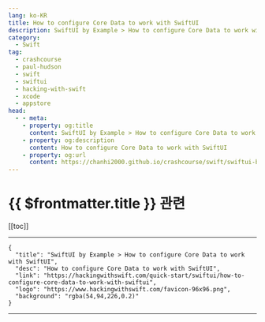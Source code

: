 ```yaml
---
lang: ko-KR
title: How to configure Core Data to work with SwiftUI
description: SwiftUI by Example > How to configure Core Data to work with SwiftUI
category:
  - Swift
tag: 
  - crashcourse
  - paul-hudson
  - swift
  - swiftui
  - hacking-with-swift
  - xcode
  - appstore
head:
  - - meta:
    - property: og:title
      content: SwiftUI by Example > How to configure Core Data to work with SwiftUI
    - property: og:description
      content: How to configure Core Data to work with SwiftUI
    - property: og:url
      content: https://chanhi2000.github.io/crashcourse/swift/swiftui-by-example/21-data/how-to-configure-core-data-to-work-with-swiftui.html
---
```


# {{ $frontmatter.title }} 관련

[[toc]]

---

```component VPCard
{
  "title": "SwiftUI by Example > How to configure Core Data to work with SwiftUI",
  "desc": "How to configure Core Data to work with SwiftUI",
  "link": "https://hackingwithswift.com/quick-start/swiftui/how-to-configure-core-data-to-work-with-swiftui",
  "logo": "https://www.hackingwithswift.com/favicon-96x96.png",
  "background": "rgba(54,94,226,0.2)"
}
```

---

<TagLinks />